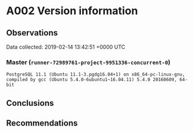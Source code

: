 # A002 Version information #

## Observations ##
Data collected: 2019-02-14 13:42:51 +0000 UTC  


### Master (`runner-72989761-project-9951336-concurrent-0`) ###

```
PostgreSQL 11.1 (Ubuntu 11.1-3.pgdg16.04+1) on x86_64-pc-linux-gnu, compiled by gcc (Ubuntu 5.4.0-6ubuntu1~16.04.11) 5.4.0 20160609, 64-bit
```





## Conclusions ##


## Recommendations ##

